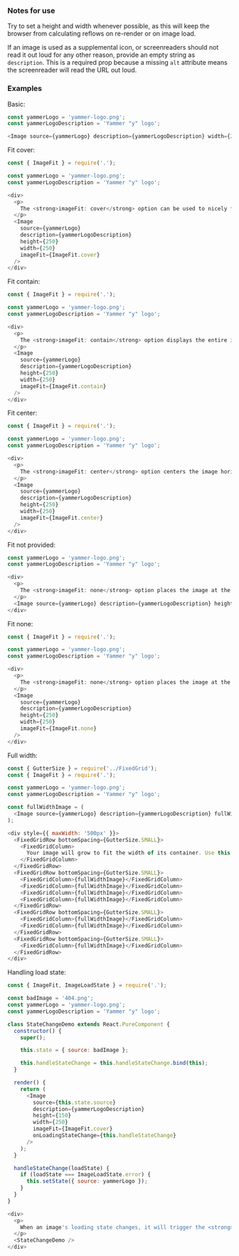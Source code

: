 ### Notes for use

Try to set a height and width whenever possible, as this will keep the browser from calculating reflows on re-render or on image load.

If an image is used as a supplemental icon, or screenreaders should not read it out loud for any other reason, provide an empty string as `description`. This is a required prop because a missing `alt` attribute means the screenreader will read the URL out loud.

### Examples

Basic:

```js { "props": { "data-example": "basic" } }
const yammerLogo = 'yammer-logo.png';
const yammerLogoDescription = 'Yammer "y" logo';

<Image source={yammerLogo} description={yammerLogoDescription} width={250} height={140} />
```

Fit cover:

```js { "props": { "data-example": "fit cover" } }
const { ImageFit } = require('.');

const yammerLogo = 'yammer-logo.png';
const yammerLogoDescription = 'Yammer "y" logo';

<div>
  <p>
    The <strong>imageFit: cover</strong> option can be used to nicely fill the desired image area while hiding any overflow.
  </p>
  <Image
    source={yammerLogo}
    description={yammerLogoDescription}
    height={250}
    width={250}
    imageFit={ImageFit.cover}
  />
</div>
```

Fit contain:

```js { "props": { "data-example": "fit contain" } }
const { ImageFit } = require('.');

const yammerLogo = 'yammer-logo.png';
const yammerLogoDescription = 'Yammer "y" logo';

<div>
  <p>
    The <strong>imageFit: contain</strong> option displays the entire image within our image area and leaves whitespace.
  </p>
  <Image
    source={yammerLogo}
    description={yammerLogoDescription}
    height={250}
    width={250}
    imageFit={ImageFit.contain}
  />
</div>
```

Fit center:

```js { "props": { "data-example": "fit center" } }
const { ImageFit } = require('.');

const yammerLogo = 'yammer-logo.png';
const yammerLogoDescription = 'Yammer "y" logo';

<div>
  <p>
    The <strong>imageFit: center</strong> option centers the image horizontally and vertically, using the image's original size and cropping its overflow.
  </p>
  <Image
    source={yammerLogo}
    description={yammerLogoDescription}
    height={250}
    width={250}
    imageFit={ImageFit.center}
  />
</div>
```

Fit not provided:

```js { "props": { "data-example": "fit not provided" } }
const yammerLogo = 'yammer-logo.png';
const yammerLogoDescription = 'Yammer "y" logo';

<div>
  <p>
    The <strong>imageFit: none</strong> option places the image at the top left of its <em>div</em> wrapper. It will render at its original size, possibly showing whitespace or hiding its overflow. This is generally not an option you will want to use.
  </p>
  <Image source={yammerLogo} description={yammerLogoDescription} height={250} width={250} />
</div>
```

Fit none:

```js { "props": { "data-example": "fit none" } }
const { ImageFit } = require('.');

const yammerLogo = 'yammer-logo.png';
const yammerLogoDescription = 'Yammer "y" logo';

<div>
  <p>
    The <strong>imageFit: none</strong> option places the image at the top left of its <em>div</em> wrapper. It will render at its original size, possibly showing whitespace or hiding its overflow. This is generally not an option you will want to use.
  </p>
  <Image
    source={yammerLogo}
    description={yammerLogoDescription}
    height={250}
    width={250}
    imageFit={ImageFit.none}
  />
</div>
```

Full width:

```js { "props": { "data-example": "full width" } }
const { GutterSize } = require('../FixedGrid');
const { ImageFit } = require('.');

const yammerLogo = 'yammer-logo.png';
const yammerLogoDescription = 'Yammer "y" logo';

const fullWidthImage = (
  <Image source={yammerLogo} description={yammerLogoDescription} fullWidth={true} />
);

<div style={{ maxWidth: '500px' }}>
  <FixedGridRow bottomSpacing={GutterSize.SMALL}>
    <FixedGridColumn>
      Your image will grow to fit the width of its container. Use this option when you have a grid or other layout component determining the space an image should fill. Any provided height and width will be ignored in this case, replaced with <strong>width: 100%</strong> and <strong>height: auto</strong>.
    </FixedGridColumn>
  </FixedGridRow>
  <FixedGridRow bottomSpacing={GutterSize.SMALL}>
    <FixedGridColumn>{fullWidthImage}</FixedGridColumn>
    <FixedGridColumn>{fullWidthImage}</FixedGridColumn>
    <FixedGridColumn>{fullWidthImage}</FixedGridColumn>
    <FixedGridColumn>{fullWidthImage}</FixedGridColumn>
  </FixedGridRow>
  <FixedGridRow bottomSpacing={GutterSize.SMALL}>
    <FixedGridColumn>{fullWidthImage}</FixedGridColumn>
    <FixedGridColumn>{fullWidthImage}</FixedGridColumn>
  </FixedGridRow>
  <FixedGridRow bottomSpacing={GutterSize.SMALL}>
    <FixedGridColumn>{fullWidthImage}</FixedGridColumn>
  </FixedGridRow>
</div>
```

Handling load state:

```js { "props": { "data-example": "load state" } }
const { ImageFit, ImageLoadState } = require('.');

const badImage = '404.png';
const yammerLogo = 'yammer-logo.png';
const yammerLogoDescription = 'Yammer "y" logo';

class StateChangeDemo extends React.PureComponent {
  constructor() {
    super();

    this.state = { source: badImage };

    this.handleStateChange = this.handleStateChange.bind(this);
  }

  render() {
    return (
      <Image
        source={this.state.source}
        description={yammerLogoDescription}
        height={150}
        width={250}
        imageFit={ImageFit.cover}
        onLoadingStateChange={this.handleStateChange}
      />
    );
  }

  handleStateChange(loadState) {
    if (loadState === ImageLoadState.error) {
      this.setState({ source: yammerLogo });
    }
  }
}

<div>
  <p>
    When an image's loading state changes, it will trigger the <strong>onLoadingStateChange</strong> callback. This example updates the source URL passed to the image when its <strong>onLoadingStateChange</strong> is called with an error.
  </p>
  <StateChangeDemo />
</div>
```